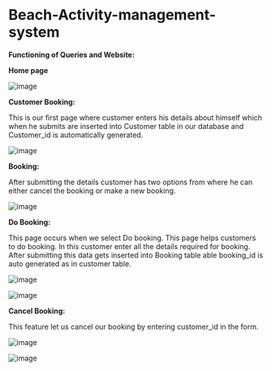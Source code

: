 # Beach-Activity-management-system

**Functioning of Queries and Website:**

**Home page**

![image](https://github.com/Nipun412/Beach-Activity-management-system/assets/123533376/5d7ecc66-79c2-446c-a1cf-249efeea0ecf)


**Customer Booking:**

This is our first page where customer enters his details about himself which when he submits are inserted into Customer table in our database and Customer_id is automatically generated.

![image](https://github.com/Nipun412/Beach-Activity-management-system/assets/123533376/65ad181f-49d8-4956-b08b-67dc51dd24d2)


**Booking:**

After submitting the details customer has two options from where he can either cancel the booking or make a new booking.

![image](https://github.com/Nipun412/Beach-Activity-management-system/assets/123533376/26acb8f8-4973-4ba0-8a57-4249a53c1ae4)


**Do Booking:**

This page occurs when we select Do booking. This page helps customers to do booking. In this customer enter all the details required for booking. After submitting this data gets inserted into Booking table able booking_id is auto generated as in customer table.

![image](https://github.com/Nipun412/Beach-Activity-management-system/assets/123533376/f52901bc-332f-4384-8db5-b60339e5a75c)

![image](https://github.com/Nipun412/Beach-Activity-management-system/assets/123533376/2dbd2888-f8d9-4a64-a4c4-e8b9e201d212)

**Cancel Booking:**

This feature let us cancel our booking by entering customer_id in the form.

![image](https://github.com/Nipun412/Beach-Activity-management-system/assets/123533376/7598d642-d970-4959-b736-488921be0389)

![image](https://github.com/Nipun412/Beach-Activity-management-system/assets/123533376/9baf07d3-6bea-436d-ac78-6a8b683b36f0)
